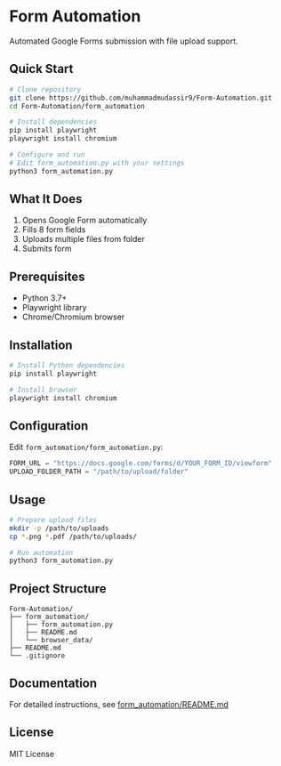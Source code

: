 # Form Automation

Automated Google Forms submission with file upload support.

## Quick Start

```bash
# Clone repository
git clone https://github.com/muhammadmudassir9/Form-Automation.git
cd Form-Automation/form_automation

# Install dependencies
pip install playwright
playwright install chromium

# Configure and run
# Edit form_automation.py with your settings
python3 form_automation.py
```

## What It Does

1. Opens Google Form automatically
2. Fills 8 form fields
3. Uploads multiple files from folder
4. Submits form

## Prerequisites

- Python 3.7+
- Playwright library
- Chrome/Chromium browser

## Installation

```bash
# Install Python dependencies
pip install playwright

# Install browser
playwright install chromium
```

## Configuration

Edit `form_automation/form_automation.py`:

```python
FORM_URL = "https://docs.google.com/forms/d/YOUR_FORM_ID/viewform"
UPLOAD_FOLDER_PATH = "/path/to/upload/folder"
```

## Usage

```bash
# Prepare upload files
mkdir -p /path/to/uploads
cp *.png *.pdf /path/to/uploads/

# Run automation
python3 form_automation.py
```

## Project Structure

```
Form-Automation/
├── form_automation/
│   ├── form_automation.py
│   ├── README.md
│   └── browser_data/
├── README.md
└── .gitignore
```

## Documentation

For detailed instructions, see [form_automation/README.md](form_automation/README.md)

## License

MIT License
